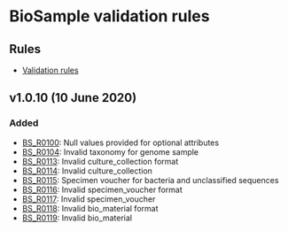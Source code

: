 # BioSample validation rules  

## Rules   

* [Validation rules](https://docs.google.com/spreadsheets/d/1f5YpGvznU7_Smt3Ayv9MdDnGlOIwP5jRxwindXQ18Oc/edit#gid=0)  

## v1.0.10 (10 June 2020)  

### Added  

* [BS_R0100](https://www.ddbj.nig.ac.jp/biosample/validation-e.html#BS_R0100): Null values provided for optional attributes  
* [BS_R0104](https://www.ddbj.nig.ac.jp/biosample/validation-e.html#BS_R0104): Invalid taxonomy for genome sample  
* [BS_R0113](https://www.ddbj.nig.ac.jp/biosample/validation-e.html#BS_R0113): Invalid culture_collection format  
* [BS_R0114](https://www.ddbj.nig.ac.jp/biosample/validation-e.html#BS_R0114): Invalid culture_collection  
* [BS_R0115](https://www.ddbj.nig.ac.jp/biosample/validation-e.html#BS_R0115): Specimen voucher for bacteria and unclassified sequences  
* [BS_R0116](https://www.ddbj.nig.ac.jp/biosample/validation-e.html#BS_R0116): Invalid specimen_voucher format  
* [BS_R0117](https://www.ddbj.nig.ac.jp/biosample/validation-e.html#BS_R0117): Invalid specimen_voucher  
* [BS_R0118](https://www.ddbj.nig.ac.jp/biosample/validation-e.html#BS_R0118): Invalid bio_material format  
* [BS_R0119](https://www.ddbj.nig.ac.jp/biosample/validation-e.html#BS_R0119): Invalid bio_material  





